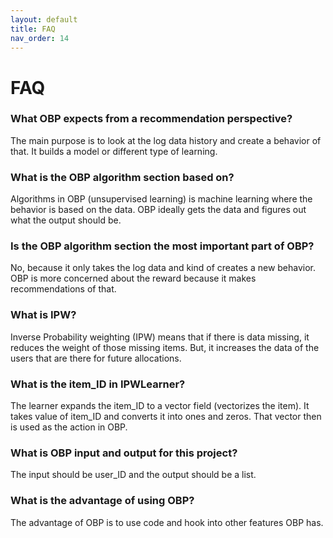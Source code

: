 ```yaml
---
layout: default
title: FAQ
nav_order: 14
---
```

# FAQ

### What OBP expects from a recommendation perspective? 
The main purpose is to look at the log data history and create a behavior of that. It builds a model or different type of learning.

### What is the OBP algorithm section based on?
Algorithms in OBP (unsupervised learning) is machine learning where the behavior is based on the data. OBP ideally gets the data and figures out what the output should be.

### Is the OBP algorithm section the most important part of OBP?
No, because it only takes the log data and kind of creates a new behavior. OBP is more concerned about the reward because it makes recommendations of that. 

### What is IPW?
Inverse Probability weighting (IPW) means that if there is data missing, it reduces the weight of those missing items. But, it increases the data of the users that are there for future allocations. 

### What is the item_ID in IPWLearner?
The learner expands the item_ID to a vector field (vectorizes the item). It takes value of item_ID and converts it into ones and zeros. That vector then is used as the action in OBP.
 
### What is OBP input and output for this project?
The input should be user_ID and the output should be a list.

### What is the advantage of using OBP?
The advantage of OBP is to use code and hook into other features OBP has.
